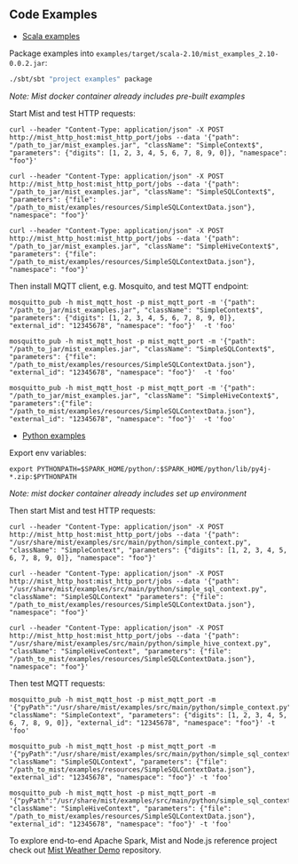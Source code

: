 ## Code Examples

* [Scala examples](https://github.com/Hydrospheredata/mist/tree/master/examples/src/main/scala)

Package examples into `examples/target/scala-2.10/mist_examples_2.10-0.0.2.jar`: 

```sh
./sbt/sbt "project examples" package
```

_Note: Mist docker container already includes pre-built examples_

Start Mist and test HTTP requests:

```
curl --header "Content-Type: application/json" -X POST http://mist_http_host:mist_http_port/jobs --data '{"path": "/path_to_jar/mist_examples.jar", "className": "SimpleContext$", "parameters": {"digits": [1, 2, 3, 4, 5, 6, 7, 8, 9, 0]}, "namespace": "foo"}'

curl --header "Content-Type: application/json" -X POST http://mist_http_host:mist_http_port/jobs --data '{"path": "/path_to_jar/mist_examples.jar", "className": "SimpleSQLContext$", "parameters": {"file": "/path_to_mist/examples/resources/SimpleSQLContextData.json"}, "namespace": "foo"}'

curl --header "Content-Type: application/json" -X POST http://mist_http_host:mist_http_port/jobs --data '{"path": "/path_to_jar/mist_examples.jar", "className": "SimpleHiveContext$", "parameters": {"file": "/path_to_mist/examples/resources/SimpleSQLContextData.json"}, "namespace": "foo"}'

```

Then install MQTT client, e.g. Mosquito, and test MQTT endpoint:

```
mosquitto_pub -h mist_mqtt_host -p mist_mqtt_port -m '{"path": "/path_to_jar/mist_examples.jar", "className": "SimpleContext$", "parameters": {"digits": [1, 2, 3, 4, 5, 6, 7, 8, 9, 0]}, "external_id": "12345678", "namespace": "foo"}'  -t 'foo'

mosquitto_pub -h mist_mqtt_host -p mist_mqtt_port -m '{"path": "/path_to_jar/mist_examples.jar", "className": "SimpleSQLContext$", "parameters": {"file": "/path_to_mist/examples/resources/SimpleSQLContextData.json"}, "external_id": "12345678", "namespace": "foo"}'  -t 'foo'

mosquitto_pub -h mist_mqtt_host -p mist_mqtt_port -m '{"path": "/path_to_jar/mist_examples.jar", "className": "SimpleHiveContext$", "parameters":{"file": "/path_to_mist/examples/resources/SimpleSQLContextData.json"}, "external_id": "12345678", "namespace": "foo"}'  -t 'foo'

```

* [Python examples](https://github.com/Hydrospheredata/mist/tree/master/examples/src/main/python)

Export env variables: 

```
export PYTHONPATH=$SPARK_HOME/python/:$SPARK_HOME/python/lib/py4j-*.zip:$PYTHONPATH
```
_Note: mist docker container already includes set up environment_

Then start Mist and test HTTP requests:

``` 
curl --header "Content-Type: application/json" -X POST http://mist_http_host:mist_http_port/jobs --data '{"path": "/usr/share/mist/examples/src/main/python/simple_context.py", "className": "SimpleContext", "parameters": {"digits": [1, 2, 3, 4, 5, 6, 7, 8, 9, 0]}, "namespace": "foo"}'

curl --header "Content-Type: application/json" -X POST http://mist_http_host:mist_http_port/jobs --data '{"path": "/usr/share/mist/examples/src/main/python/simple_sql_context.py", "className": "SimpleSQLContext" "parameters": {"file": "/path_to_mist/examples/resources/SimpleSQLContextData.json"}, "namespace": "foo"}'

curl --header "Content-Type: application/json" -X POST http://mist_http_host:mist_http_port/jobs --data '{"path": "/usr/share/mist/examples/src/main/python/simple_hive_context.py", "className": "SimpleHiveContext", "parameters": {"file": "/path_to_mist/examples/resources/SimpleSQLContextData.json"}, "namespace": "foo"}'
```

Then test MQTT requests:

```
mosquitto_pub -h mist_mqtt_host -p mist_mqtt_port -m '{"pyPath":"/usr/share/mist/examples/src/main/python/simple_context.py", "className": "SimpleContext", "parameters": {"digits": [1, 2, 3, 4, 5, 6, 7, 8, 9, 0]}, "external_id": "12345678", "namespace": "foo"}' -t 'foo'

mosquitto_pub -h mist_mqtt_host -p mist_mqtt_port -m '{"pyPath":"/usr/share/mist/examples/src/main/python/simple_sql_context.py", "className": "SimpleSQLContext", "parameters": {"file": "/path_to_mist/examples/resources/SimpleSQLContextData.json"}, "external_id": "12345678", "namespace": "foo"}' -t 'foo'

mosquitto_pub -h mist_mqtt_host -p mist_mqtt_port -m '{"pyPath":"/usr/share/mist/examples/src/main/python/simple_sql_context.py", "className": "SimpleHiveContext", "parameters": {"file": "/path_to_mist/examples/resources/SimpleSQLContextData.json"}, "external_id": "12345678", "namespace": "foo"}' -t 'foo'

```

To explore end-to-end Apache Spark, Mist and Node.js reference project check out [Mist Weather Demo](https://github.com/Hydrospheredata/mist-weather-demo) repository.



